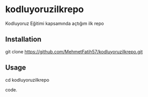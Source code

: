 # kodluyoruzilkrepo

Kodluyoruz Eğitimi kapsamında açtığım ilk repo

## Installation

git clone https://github.com/MehmetFatih57/kodluyoruzilkrepo.git

## Usage

cd kodluyoruzilkrepo

code.
